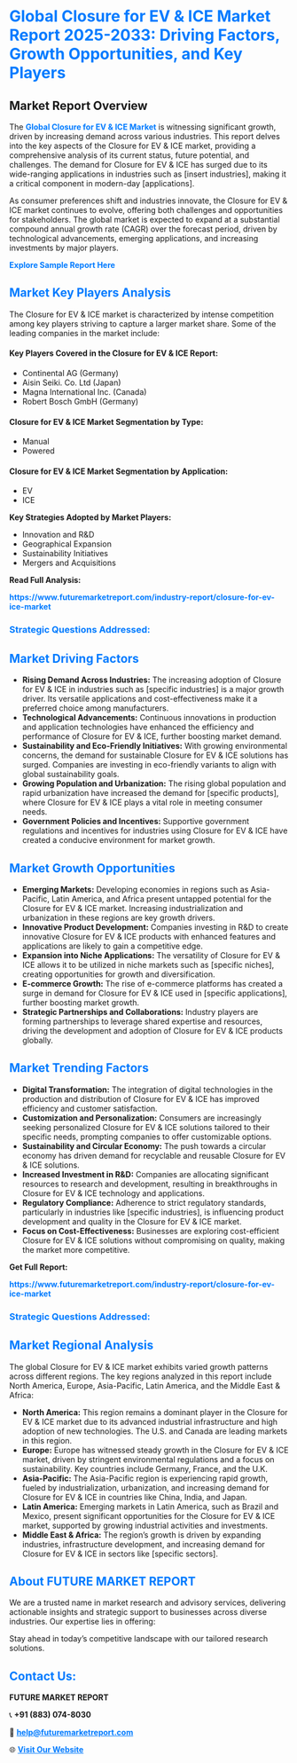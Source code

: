 <h1 style="color: #007BFF;">Global Closure for EV & ICE Market Report 2025-2033: Driving Factors, Growth Opportunities, and Key Players</h1>

<section id="overview">
<h2>Market Report Overview</h2>
<p>The <a href="https://www.futuremarketreport.com/industry-report/closure-for-ev-ice-market" style="color: #007BFF; text-decoration: none;"><strong>Global Closure for EV & ICE Market</strong></a> is witnessing significant growth, driven by increasing demand across various industries. This report delves into the key aspects of the Closure for EV & ICE market, providing a comprehensive analysis of its current status, future potential, and challenges. The demand for Closure for EV & ICE has surged due to its wide-ranging applications in industries such as [insert industries], making it a critical component in modern-day [applications].</p>
<p>As consumer preferences shift and industries innovate, the Closure for EV & ICE market continues to evolve, offering both challenges and opportunities for stakeholders. The global market is expected to expand at a substantial compound annual growth rate (CAGR) over the forecast period, driven by technological advancements, emerging applications, and increasing investments by major players.</p>
</section>

<section id="overview">
<p><a href="https://www.futuremarketreport.com/request-sample/reportId=76397" style="color: #007BFF; text-decoration: none;"><strong>Explore Sample Report Here</strong></a></p>
</section>

<section id="key-players">
<h2 style="color: #007BFF;">Market Key Players Analysis</h2>
<p>The Closure for EV & ICE market is characterized by intense competition among key players striving to capture a larger market share. Some of the leading companies in the market include:</p>
<h4>Key Players Covered in the Closure for EV & ICE Report:</h4>
<ul><li>Continental AG (Germany)</li><li>Aisin Seiki. Co. Ltd (Japan)</li><li>Magna International Inc. (Canada)</li><li>Robert Bosch GmbH (Germany)</li></ul>
<h4>Closure for EV & ICE Market Segmentation by Type:</h4>
<ul><li>Manual</li><li>Powered</li></ul>

<h4>Closure for EV & ICE Market Segmentation by Application:</h4>
<ul><li>EV</li><li>ICE</li></ul>
<p><strong>Key Strategies Adopted by Market Players:</strong></p>
<ul>
<li>Innovation and R&D</li>
<li>Geographical Expansion</li>
<li>Sustainability Initiatives</li>
<li>Mergers and Acquisitions</li>
</ul>
</section>

<section>
<p><strong>Read Full Analysis: </strong></p><a href="https://www.futuremarketreport.com/industry-report/closure-for-ev-ice-market" style="color: #007BFF; text-decoration: none;"><strong>https://www.futuremarketreport.com/industry-report/closure-for-ev-ice-market</strong></a>
<h3 style="color: #007BFF;">Strategic Questions Addressed:</h3>
</section>

<section id="driving-factors">
<h2 style="color: #007BFF;">Market Driving Factors</h2>
<ul>
<li><strong>Rising Demand Across Industries:</strong> The increasing adoption of Closure for EV & ICE in industries such as [specific industries] is a major growth driver. Its versatile applications and cost-effectiveness make it a preferred choice among manufacturers.</li>
<li><strong>Technological Advancements:</strong> Continuous innovations in production and application technologies have enhanced the efficiency and performance of Closure for EV & ICE, further boosting market demand.</li>
<li><strong>Sustainability and Eco-Friendly Initiatives:</strong> With growing environmental concerns, the demand for sustainable Closure for EV & ICE solutions has surged. Companies are investing in eco-friendly variants to align with global sustainability goals.</li>
<li><strong>Growing Population and Urbanization:</strong> The rising global population and rapid urbanization have increased the demand for [specific products], where Closure for EV & ICE plays a vital role in meeting consumer needs.</li>
<li><strong>Government Policies and Incentives:</strong> Supportive government regulations and incentives for industries using Closure for EV & ICE have created a conducive environment for market growth.</li>
</ul>
</section>

<section id="growth-opportunities">
<h2 style="color: #007BFF;">Market Growth Opportunities</h2>
<ul>
<li><strong>Emerging Markets:</strong> Developing economies in regions such as Asia-Pacific, Latin America, and Africa present untapped potential for the Closure for EV & ICE market. Increasing industrialization and urbanization in these regions are key growth drivers.</li>
<li><strong>Innovative Product Development:</strong> Companies investing in R&D to create innovative Closure for EV & ICE products with enhanced features and applications are likely to gain a competitive edge.</li>
<li><strong>Expansion into Niche Applications:</strong> The versatility of Closure for EV & ICE allows it to be utilized in niche markets such as [specific niches], creating opportunities for growth and diversification.</li>
<li><strong>E-commerce Growth:</strong> The rise of e-commerce platforms has created a surge in demand for Closure for EV & ICE used in [specific applications], further boosting market growth.</li>
<li><strong>Strategic Partnerships and Collaborations:</strong> Industry players are forming partnerships to leverage shared expertise and resources, driving the development and adoption of Closure for EV & ICE products globally.</li>
</ul>
</section>

<section id="trending-factors">
<h2 style="color: #007BFF;">Market Trending Factors</h2>
<ul>
<li><strong>Digital Transformation:</strong> The integration of digital technologies in the production and distribution of Closure for EV & ICE has improved efficiency and customer satisfaction.</li>
<li><strong>Customization and Personalization:</strong> Consumers are increasingly seeking personalized Closure for EV & ICE solutions tailored to their specific needs, prompting companies to offer customizable options.</li>
<li><strong>Sustainability and Circular Economy:</strong> The push towards a circular economy has driven demand for recyclable and reusable Closure for EV & ICE solutions.</li>
<li><strong>Increased Investment in R&D:</strong> Companies are allocating significant resources to research and development, resulting in breakthroughs in Closure for EV & ICE technology and applications.</li>
<li><strong>Regulatory Compliance:</strong> Adherence to strict regulatory standards, particularly in industries like [specific industries], is influencing product development and quality in the Closure for EV & ICE market.</li>
<li><strong>Focus on Cost-Effectiveness:</strong> Businesses are exploring cost-efficient Closure for EV & ICE solutions without compromising on quality, making the market more competitive.</li>
</ul>
</section>

<section>
<p><strong>Get Full Report: </strong></p><a href="https://www.futuremarketreport.com/industry-report/closure-for-ev-ice-market" style="color: #007BFF; text-decoration: none;"><strong>https://www.futuremarketreport.com/industry-report/closure-for-ev-ice-market</strong></a>
<h3 style="color: #007BFF;">Strategic Questions Addressed:</h3>
</section>


<section id="regional-analysis">
<h2 style="color: #007BFF;">Market Regional Analysis</h2>
<p>The global Closure for EV & ICE market exhibits varied growth patterns across different regions. The key regions analyzed in this report include North America, Europe, Asia-Pacific, Latin America, and the Middle East & Africa:</p>
<ul>
<li><strong>North America:</strong> This region remains a dominant player in the Closure for EV & ICE market due to its advanced industrial infrastructure and high adoption of new technologies. The U.S. and Canada are leading markets in this region.</li>
<li><strong>Europe:</strong> Europe has witnessed steady growth in the Closure for EV & ICE market, driven by stringent environmental regulations and a focus on sustainability. Key countries include Germany, France, and the U.K.</li>
<li><strong>Asia-Pacific:</strong> The Asia-Pacific region is experiencing rapid growth, fueled by industrialization, urbanization, and increasing demand for Closure for EV & ICE in countries like China, India, and Japan.</li>
<li><strong>Latin America:</strong> Emerging markets in Latin America, such as Brazil and Mexico, present significant opportunities for the Closure for EV & ICE market, supported by growing industrial activities and investments.</li>
<li><strong>Middle East & Africa:</strong> The region’s growth is driven by expanding industries, infrastructure development, and increasing demand for Closure for EV & ICE in sectors like [specific sectors].</li>
</ul>
</section>

<footer>
<h2 style="color: #007BFF;">About FUTURE MARKET REPORT</h2>
<p>We are a trusted name in market research and advisory services, delivering actionable insights and strategic support to businesses across diverse industries. Our expertise lies in offering:</p>

<p>Stay ahead in today’s competitive landscape with our tailored research solutions.</p>

<h2 style="color: #007BFF;">Contact Us:</h2>
<p><strong>FUTURE MARKET REPORT</strong></p>
<p>📞 <strong>+91 (883) 074-8030</strong></p>
<p>📧 <strong><a href="mailto:help@futuremarketreport.com" style="color: #007BFF;">help@futuremarketreport.com</a></strong></p>
<p>🌐 <strong><a href="https://www.futuremarketreport.com/" style="color: #007BFF;">Visit Our Website</a></strong></p>
</footer>
